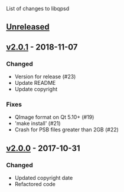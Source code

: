 List of changes to libqpsd

## [Unreleased]
## [v2.0.1] - 2018-11-07
### Changed
- Version for release (#23)
- Update README
- Update copyright

### Fixes
- QImage format on Qt 5.10+ (#19)
- 'make install' (#21)
- Crash for PSB files greater than 2GB (#22)

## [v2.0.0] - 2017-10-31
### Changed
- Updated copyright date
- Refactored code

[Unreleased]: https://github.com/Code-ReaQtor/libqpsd/compare/v2.0.1...master 
[v2.0.1]: https://github.com/Code-ReaQtor/libqpsd/releases/tag/v2.0.1
[v2.0.0]: https://github.com/Code-ReaQtor/libqpsd/releases/tag/v2.0.0

